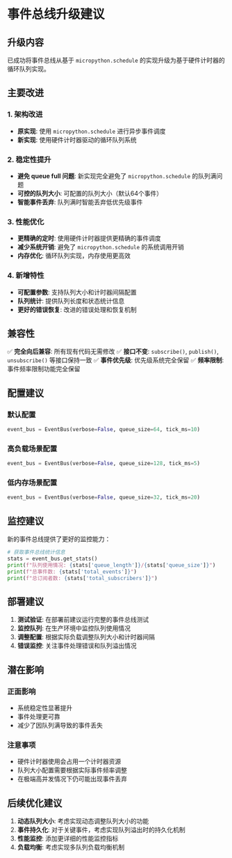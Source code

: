 # 事件总线升级建议

## 升级内容

已成功将事件总线从基于 `micropython.schedule` 的实现升级为基于硬件计时器的循环队列实现。

## 主要改进

### 1. 架构改进
- **原实现**: 使用 `micropython.schedule` 进行异步事件调度
- **新实现**: 使用硬件计时器驱动的循环队列系统

### 2. 稳定性提升
- **避免 queue full 问题**: 新实现完全避免了 `micropython.schedule` 的队列满问题
- **可控的队列大小**: 可配置的队列大小（默认64个事件）
- **智能事件丢弃**: 队列满时智能丢弃低优先级事件

### 3. 性能优化
- **更精确的定时**: 使用硬件计时器提供更精确的事件调度
- **减少系统开销**: 避免了 `micropython.schedule` 的系统调用开销
- **内存优化**: 循环队列实现，内存使用更高效

### 4. 新增特性
- **可配置参数**: 支持队列大小和计时器间隔配置
- **队列统计**: 提供队列长度和状态统计信息
- **更好的错误恢复**: 改进的错误处理和恢复机制

## 兼容性

✅ **完全向后兼容**: 所有现有代码无需修改
✅ **接口不变**: `subscribe()`, `publish()`, `unsubscribe()` 等接口保持一致
✅ **事件优先级**: 优先级系统完全保留
✅ **频率限制**: 事件频率限制功能完全保留

## 配置建议

### 默认配置
```python
event_bus = EventBus(verbose=False, queue_size=64, tick_ms=10)
```

### 高负载场景配置
```python
event_bus = EventBus(verbose=False, queue_size=128, tick_ms=5)
```

### 低内存场景配置
```python
event_bus = EventBus(verbose=False, queue_size=32, tick_ms=20)
```

## 监控建议

新的事件总线提供了更好的监控能力：

```python
# 获取事件总线统计信息
stats = event_bus.get_stats()
print(f"队列使用情况: {stats['queue_length']}/{stats['queue_size']}")
print(f"总事件数: {stats['total_events']}")
print(f"总订阅者数: {stats['total_subscribers']}")
```

## 部署建议

1. **测试验证**: 在部署前建议运行完整的事件总线测试
2. **监控队列**: 在生产环境中监控队列使用情况
3. **调整配置**: 根据实际负载调整队列大小和计时器间隔
4. **错误监控**: 关注事件处理错误和队列溢出情况

## 潜在影响

### 正面影响
- 系统稳定性显著提升
- 事件处理更可靠
- 减少了因队列满导致的事件丢失

### 注意事项
- 硬件计时器使用会占用一个计时器资源
- 队列大小配置需要根据实际事件频率调整
- 在极端高并发情况下仍可能出现事件丢弃

## 后续优化建议

1. **动态队列大小**: 考虑实现动态调整队列大小的功能
2. **事件持久化**: 对于关键事件，考虑实现队列溢出时的持久化机制
3. **性能监控**: 添加更详细的性能监控指标
4. **负载均衡**: 考虑实现多队列负载均衡机制